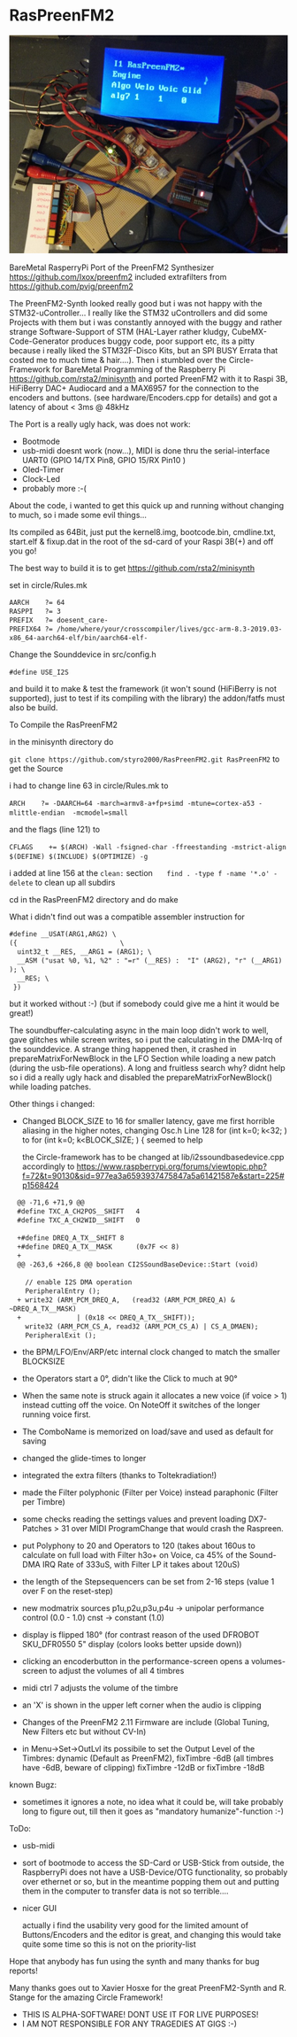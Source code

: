 # RasPreenFM2

![image](https://github.com/styro2000/RasPreenFM2/blob/master/RasPreenFM2_test.jpg)

BareMetal RasperryPi Port of the PreenFM2 Synthesizer https://github.com/Ixox/preenfm2
included extrafilters from https://github.com/pvig/preenfm2

The PreenFM2-Synth looked really good but i was not happy with the STM32-uController...
I really like the STM32 uControllers and did some Projects with them but i was constantly annoyed with the buggy and rather strange Software-Support of STM (HAL-Layer rather kludgy, CubeMX-Code-Generator produces buggy code, poor support etc, its a pitty because i really liked the STM32F-Disco Kits, but an SPI BUSY Errata that costed me to much time & hair....).
Then i stumbled over the Circle-Framework for BareMetal Programming of the Raspberry Pi https://github.com/rsta2/minisynth
and ported PreenFM2 with it to Raspi 3B, HiFiBerry DAC+ Audiocard and a MAX6957 for the connection to the encoders and buttons.
(see hardware/Encoders.cpp for details) and got a latency of about < 3ms @ 48kHz

The Port is a really ugly hack, was does not work:
- Bootmode
- usb-midi doesnt work (now...), MIDI is done thru the serial-interface UART0 (GPIO 14/TX Pin8, GPIO 15/RX Pin10 )
- Oled-Timer
- Clock-Led
- probably more :-(

About the code, i wanted to get this quick up and running without changing to much, so i made some evil things...

Its compiled as 64Bit, just put the kernel8.img, bootcode.bin, cmdline.txt, start.elf & fixup.dat in the root of the sd-card
of your Raspi 3B(+) and off you go!

The best way to build it is to get https://github.com/rsta2/minisynth

set in circle/Rules.mk

```
AARCH	 ?= 64
RASPPI	 ?= 3
PREFIX	 ?= doesent_care-
PREFIX64 ?= /home/where/your/crosscompiler/lives/gcc-arm-8.3-2019.03-x86_64-aarch64-elf/bin/aarch64-elf-
```

Change the Sounddevice in src/config.h

`#define USE_I2S`

and build it to make & test the framework (it won't sound (HiFiBerry is not supported), just to test if its compiling
with the library)
the addon/fatfs must also be build.

To Compile the RasPreenFM2

in the minisynth directory do 

`git clone https://github.com/styro2000/RasPreenFM2.git RasPreenFM2`  to get the Source

i had to change line 63 in circle/Rules.mk to

`ARCH    ?= -DAARCH=64 -march=armv8-a+fp+simd -mtune=cortex-a53 -mlittle-endian  -mcmodel=small`

and the flags (line 121) to

`CFLAGS    += $(ARCH) -Wall -fsigned-char -ffreestanding -mstrict-align $(DEFINE) $(INCLUDE) $(OPTIMIZE) -g`

i added at line 156 at the `clean:` section
`	find . -type f -name '*.o' -delete`
to clean up all subdirs

cd in the RasPreenFM2 directory and do 
make

What i didn't find out was a compatible assembler instruction for

```
#define __USAT(ARG1,ARG2) \
({                          \
  uint32_t __RES, __ARG1 = (ARG1); \
  __ASM ("usat %0, %1, %2" : "=r" (__RES) :  "I" (ARG2), "r" (__ARG1) ); \
  __RES; \
 })
 ```
 
 
but it worked without :-) (but if somebody could give me a hint it would be great!)

The soundbuffer-calculating async in the main loop didn't work to well, gave glitches while screen
writes, so i put the calculating in the DMA-Irq of the sounddevice.
A strange thing happened then, it crashed in prepareMatrixForNewBlock in the LFO Section
while loading a new patch (during the usb-file operations). A long and fruitless search
why? didnt help so i did a really ugly hack and disabled the prepareMatrixForNewBlock()
while loading patches.

Other things i changed:
- Changed BLOCK_SIZE to 16 for smaller latency, gave me first horrible aliasing in the higher notes, changing 
  Osc.h Line 128
    for (int k=0; k<32; ) 
    to
    for (int k=0; k<BLOCK_SIZE; ) {
  seemed to help

  the Circle-framework has to be changed at lib/i2ssoundbasedevice.cpp accordingly to 
  https://www.raspberrypi.org/forums/viewtopic.php?f=72&t=90130&sid=977ea3a6593937475847a5a61421587e&start=225#p1568424 

```
  @@ -71,6 +71,9 @@
  #define TXC_A_CH2POS__SHIFT	4
  #define TXC_A_CH2WID__SHIFT	0
  
  +#define DREQ_A_TX__SHIFT	8
  +#define DREQ_A_TX__MASK		(0x7F << 8)
  +
  @@ -263,6 +266,8 @@ boolean CI2SSoundBaseDevice::Start (void)
  
    // enable I2S DMA operation
    PeripheralEntry ();
  +	write32 (ARM_PCM_DREQ_A,   (read32 (ARM_PCM_DREQ_A) & ~DREQ_A_TX__MASK)
  +				 | (0x18 << DREQ_A_TX__SHIFT));
    write32 (ARM_PCM_CS_A, read32 (ARM_PCM_CS_A) | CS_A_DMAEN);
    PeripheralExit ();
```


- the BPM/LFO/Env/ARP/etc internal clock changed to match the smaller BLOCKSIZE

- the Operators start a 0°, didn't like the Click to much at 90° 

- When the same note is struck again it allocates a new voice (if voice > 1) instead cutting off the voice.
  On NoteOff it switches of the longer running voice first.

- The ComboName is memorized on load/save and used as default for saving 

- changed the glide-times to longer

- integrated the extra filters (thanks to Toltekradiation!)

- made the Filter polyphonic (Filter per Voice) instead paraphonic (Filter per Timbre)

- some checks reading the settings values and prevent loading DX7-Patches > 31 over MIDI ProgramChange
  that would crash the Raspreen.

- put Polyphony to 20 and Operators to 120 (takes about 160us to calculate on full load with Filter h3o+ on Voice, ca 45% of the 
  Sound-DMA IRQ Rate of 333uS, with Filter LP it takes about 120uS)

- the length of the Stepsequencers can be set from 2-16 steps (value 1 over F on the reset-step)

- new modmatrix sources 
  p1u,p2u,p3u,p4u  -> unipolar performance control (0.0 - 1.0)
  cnst  -> constant (1.0)

- display is flipped 180° (for contrast reason of the used DFROBOT SKU_DFR0550 5" display (colors looks better upside down))

- clicking an encoderbutton in the performance-screen opens a volumes-screen to adjust the volumes of all 4 timbres

- midi ctrl 7 adjusts the volume of the timbre

- an 'X' is shown in the upper left corner when the audio is clipping

- Changes of the PreenFM2 2.11 Firmware are include (Global Tuning, New Filters etc but without CV-In)

- in Menu->Set->OutLvl its possibile to set the Output Level of the Timbres: 
  dynamic (Default as PreenFM2), fixTimbre -6dB (all timbres have -6dB, beware of clipping)
  fixTimbre -12dB or fixTimbre -18dB


known Bugz:
- sometimes it ignores a note, no idea what it could be, will take probably long to figure out, till then
  it goes as "mandatory humanize"-function :-)   

ToDo:

- usb-midi

- sort of bootmode to access the SD-Card or USB-Stick from outside, the RaspberryPi does not have a USB-Device/OTG
  functionality, so probably over ethernet or so, but in the meantime popping them out and putting them in the
  computer to transfer data is not so terrible....    

- nicer GUI

  actually i find the usability very good for the limited amount of Buttons/Encoders and the editor is great,
  and changing this would take quite some time so this is not on the priority-list


Hope that anybody has fun using the synth and many thanks for bug reports!

Many thanks goes out to Xavier Hosxe for the great PreenFM2-Synth and R. Stange for the amazing Circle Framework!

 * THIS IS ALPHA-SOFTWARE! DONT USE IT FOR LIVE PURPOSES! 
 * I AM NOT RESPONSIBLE FOR ANY TRAGEDIES AT GIGS :-)






